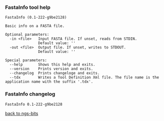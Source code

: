 ### FastaInfo tool help
	FastaInfo (0.1-222-g9be2128)
	
	Basic info on a FASTA file.
	
	Optional parameters:
	  -in <file>   Input FASTA file. If unset, reads from STDIN.
	               Default value: ''
	  -out <file>  Output file. If unset, writes to STDOUT.
	               Default value: ''
	
	Special parameters:
	  --help       Shows this help and exits.
	  --version    Prints version and exits.
	  --changelog  Prints changeloge and exits.
	  --tdx        Writes a Tool Definition Xml file. The file name is the application name with the suffix '.tdx'.
	
### FastaInfo changelog
	FastaInfo 0.1-222-g9be2128
	
[back to ngs-bits](https://github.com/marc-sturm/ngs-bits)